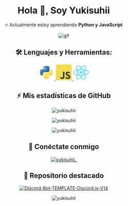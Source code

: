 <h1 align="center">Hola 👋, Soy Yukisuhii</h1>
<p align="center">🔥 Actualmente estoy aprendiendo <strong>Python y JavaScript</strong></p>
<p align="center"><img align="center" alt="gif" width="500" src="https://i.pinimg.com/originals/a0/37/54/a037544cbb5c58875ace76db08d83ec2.gif"></p>

<h2 align="center">🛠 Lenguajes y Herramientas:</h2>
<p align="center">
  <a href="https://www.python.org" target="_blank" rel="noreferrer"> <img src="https://raw.githubusercontent.com/devicons/devicon/master/icons/python/python-original.svg" alt="python" width="50" height="50"/> </a>
  <a href="https://developer.mozilla.org/en-US/docs/Web/JavaScript" target="_blank" rel="noreferrer"> <img src="https://raw.githubusercontent.com/devicons/devicon/master/icons/javascript/javascript-original.svg" alt="javascript" width="50" height="50"/> </a>
  <a href="https://reactjs.org/" target="_blank" rel="noreferrer"> <img src="https://raw.githubusercontent.com/devicons/devicon/master/icons/react/react-original.svg" alt="react" width="50" height="50"/> </a>
</p>

<h2 align="center">⚡ Mis estadísticas de GitHub</h2>
<p align="center">
  <img src="https://github-readme-stats.vercel.app/api/top-langs?username=yukisuhii&show_icons=true&theme=algolia&locale=en&layout=compact" alt="yukisuhii" />
</p>

<p align="center">
  <img src="https://github-readme-stats.vercel.app/api?username=yukisuhii&show_icons=true&theme=algolia&locale=en" alt="yukisuhii" />
</p>

<p align="center">
  <img src="https://github-readme-streak-stats.herokuapp.com/?user=yukisuhii&theme=algolia" alt="yukisuhii" />
</p>

<h2 align="center">🔗 Conéctate conmigo</h2>
<p align="center">
  <a href="https://discord.com/users/yukisuhii_" target="blank"><img align="center" src="https://raw.githubusercontent.com/rahuldkjain/github-profile-readme-generator/master/src/images/icons/Social/discord.svg" alt="yukisuhii_" height="50" width="50" /></a>
</p>

<h2 align="center">🌟 Repositorio destacado</h2>
<p align="center">
  <a href="https://github.com/Yukisuhii/Discord-Bot-TEMPLATE-Discord.js-V14">
    <img src="https://github-readme-stats.vercel.app/api/pin/?username=Yukisuhii&repo=Discord-Bot-TEMPLATE-Discord.js-V14&theme=algolia" alt="Discord-Bot-TEMPLATE-Discord.js-V14" />
  </a>
</p>

<p align="center">
  <img src="https://komarev.com/ghpvc/?username=yukisuhii&label=Profile%20views&color=0e75b6&style=flat-square" alt="yukisuhii" />
</p>
